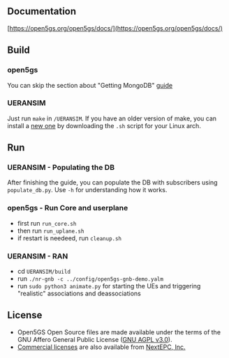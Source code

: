 
## Documentation

[https://open5gs.org/open5gs/docs/](https://open5gs.org/open5gs/docs/)

## Build

### open5gs
You can skip the section about "Getting MongoDB" [guide](https://open5gs.org/open5gs/docs/guide/02-building-open5gs-from-sources/)

### UERANSIM
Just run ```make``` in ```/UERANSIM```. If you have an older version of make, you can install a [new one](https://cmake.org/download/) by downloading the ```.sh``` script for your Linux arch.

## Run

### UERANSIM - Populating the DB
After finishing the guide, you can populate the DB with subscribers using ```populate_db.py```. Use ```-h``` for understanding how it works.

### open5gs - Run Core and userplane
-   first run ```run_core.sh```
-   then run ```run_uplane.sh```
-   if restart is needeed, run ```cleanup.sh```

### UERANSIM - RAN
-   cd ```UERANSIM/build```
-   run ```./nr-gnb -c ../config/open5gs-gnb-demo.yalm```
-   run ```sudo python3 animate.py``` for starting the UEs and triggering "realistic" associations and deassociations
## License

- Open5GS Open Source files are made available under the terms of the GNU Affero General Public License ([GNU AGPL v3.0](https://www.gnu.org/licenses/agpl-3.0.html)).
- [Commercial licenses](https://open5gs.org/open5gs/support/) are also available from [NextEPC, Inc.](https://nextepc.com)
